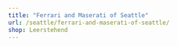 ```yaml
---
title: "Ferrari and Maserati of Seattle"
url: /seattle/ferrari-and-maserati-of-seattle/
shop: Leerstehend
---
```


